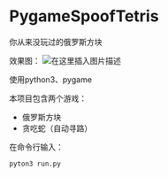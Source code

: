 # PygameSpoofTetris
你从来没玩过的俄罗斯方块

效果图：
![在这里插入图片描述](https://img-blog.csdnimg.cn/20191130155528154.gif)

使用python3、pygame

本项目包含两个游戏：
- 俄罗斯方块
- 贪吃蛇（自动寻路）

在命令行输入：
```
pyton3 run.py
```
